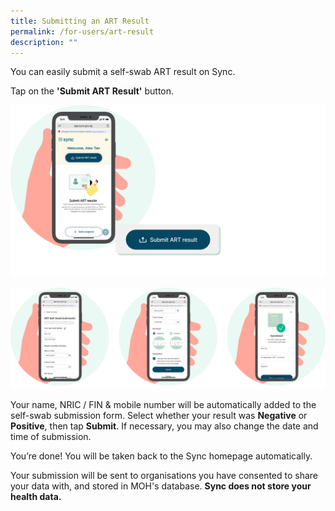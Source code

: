 ```yaml
---
title: Submitting an ART Result
permalink: /for-users/art-result
description: ""
---
```

You can easily submit a self-swab ART result on Sync. 

Tap on the **'Submit ART Result'** button. 

![](/images/ART%20result_FINAL.png)

![](/images/ART%20result2_updated.svg)

Your name, NRIC / FIN & mobile number will be automatically added to the self-swab submission form. Select whether your result was **Negative** or **Positive**, then tap **Submit**. If necessary, you may also change the date and time of submission.

You’re done! You will be taken back to the Sync homepage automatically. 

Your submission will be sent to organisations you have consented to share your data with, and stored in MOH's database. **Sync does not store your health data.**
